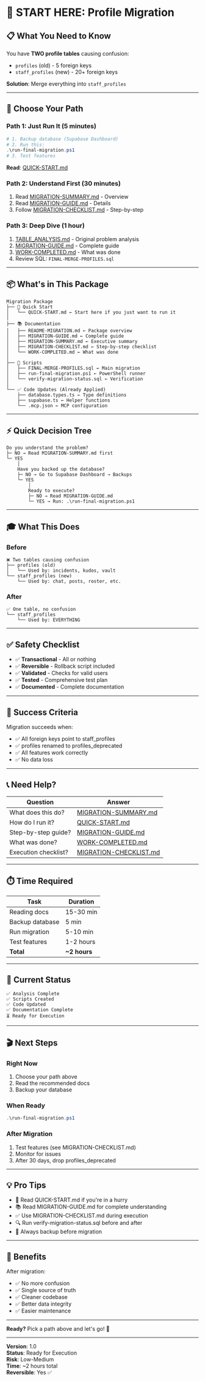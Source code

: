 # 🚀 START HERE: Profile Migration

## 📋 What You Need to Know

You have **TWO profile tables** causing confusion:
- `profiles` (old) - 5 foreign keys
- `staff_profiles` (new) - 20+ foreign keys

**Solution**: Merge everything into `staff_profiles`

---

## 🎯 Choose Your Path

### Path 1: Just Run It (5 minutes)
```powershell
# 1. Backup database (Supabase Dashboard)
# 2. Run this:
.\run-final-migration.ps1
# 3. Test features
```
**Read**: [QUICK-START.md](QUICK-START.md)

### Path 2: Understand First (30 minutes)
1. Read [MIGRATION-SUMMARY.md](MIGRATION-SUMMARY.md) - Overview
2. Read [MIGRATION-GUIDE.md](MIGRATION-GUIDE.md) - Details
3. Follow [MIGRATION-CHECKLIST.md](MIGRATION-CHECKLIST.md) - Step-by-step

### Path 3: Deep Dive (1 hour)
1. [TABLE_ANALYSIS.md](TABLE_ANALYSIS.md) - Original problem analysis
2. [MIGRATION-GUIDE.md](MIGRATION-GUIDE.md) - Complete guide
3. [WORK-COMPLETED.md](WORK-COMPLETED.md) - What was done
4. Review SQL: `FINAL-MERGE-PROFILES.sql`

---

## 📦 What's in This Package

```
Migration Package
├── 🎯 Quick Start
│   └── QUICK-START.md ← Start here if you just want to run it
│
├── 📚 Documentation
│   ├── README-MIGRATION.md ← Package overview
│   ├── MIGRATION-GUIDE.md ← Complete guide
│   ├── MIGRATION-SUMMARY.md ← Executive summary
│   ├── MIGRATION-CHECKLIST.md ← Step-by-step checklist
│   └── WORK-COMPLETED.md ← What was done
│
├── 🔧 Scripts
│   ├── FINAL-MERGE-PROFILES.sql ← Main migration
│   ├── run-final-migration.ps1 ← PowerShell runner
│   └── verify-migration-status.sql ← Verification
│
└── ✅ Code Updates (Already Applied)
    ├── database.types.ts ← Type definitions
    ├── supabase.ts ← Helper functions
    └── .mcp.json ← MCP configuration
```

---

## ⚡ Quick Decision Tree

```
Do you understand the problem?
├─ NO → Read MIGRATION-SUMMARY.md first
└─ YES
    │
    Have you backed up the database?
    ├─ NO → Go to Supabase Dashboard → Backups
    └─ YES
        │
        Ready to execute?
        ├─ NO → Read MIGRATION-GUIDE.md
        └─ YES → Run: .\run-final-migration.ps1
```

---

## 🎓 What This Does

### Before
```
❌ Two tables causing confusion
├── profiles (old)
│   └── Used by: incidents, kudos, vault
└── staff_profiles (new)
    └── Used by: chat, posts, roster, etc.
```

### After
```
✅ One table, no confusion
└── staff_profiles
    └── Used by: EVERYTHING
```

---

## ✅ Safety Checklist

- ✅ **Transactional** - All or nothing
- ✅ **Reversible** - Rollback script included
- ✅ **Validated** - Checks for valid users
- ✅ **Tested** - Comprehensive test plan
- ✅ **Documented** - Complete documentation

---

## 🎯 Success Criteria

Migration succeeds when:
- ✅ All foreign keys point to staff_profiles
- ✅ profiles renamed to profiles_deprecated
- ✅ All features work correctly
- ✅ No data loss

---

## 📞 Need Help?

| Question | Answer |
|----------|--------|
| What does this do? | [MIGRATION-SUMMARY.md](MIGRATION-SUMMARY.md) |
| How do I run it? | [QUICK-START.md](QUICK-START.md) |
| Step-by-step guide? | [MIGRATION-GUIDE.md](MIGRATION-GUIDE.md) |
| What was done? | [WORK-COMPLETED.md](WORK-COMPLETED.md) |
| Execution checklist? | [MIGRATION-CHECKLIST.md](MIGRATION-CHECKLIST.md) |

---

## ⏱️ Time Required

| Task | Duration |
|------|----------|
| Reading docs | 15-30 min |
| Backup database | 5 min |
| Run migration | 5-10 min |
| Test features | 1-2 hours |
| **Total** | **~2 hours** |

---

## 🚦 Current Status

```
✅ Analysis Complete
✅ Scripts Created
✅ Code Updated
✅ Documentation Complete
⏳ Ready for Execution
```

---

## 🎬 Next Steps

### Right Now
1. Choose your path above
2. Read the recommended docs
3. Backup your database

### When Ready
```powershell
.\run-final-migration.ps1
```

### After Migration
1. Test features (see MIGRATION-CHECKLIST.md)
2. Monitor for issues
3. After 30 days, drop profiles_deprecated

---

## 💡 Pro Tips

- 📖 Read QUICK-START.md if you're in a hurry
- 📚 Read MIGRATION-GUIDE.md for complete understanding
- ✅ Use MIGRATION-CHECKLIST.md during execution
- 🔍 Run verify-migration-status.sql before and after
- 💾 Always backup before migration

---

## 🎉 Benefits

After migration:
- ✅ No more confusion
- ✅ Single source of truth
- ✅ Cleaner codebase
- ✅ Better data integrity
- ✅ Easier maintenance

---

**Ready?** Pick a path above and let's go! 🚀

---

**Version**: 1.0  
**Status**: Ready for Execution  
**Risk**: Low-Medium  
**Time**: ~2 hours total  
**Reversible**: Yes ✅
